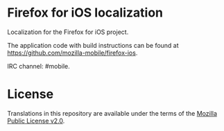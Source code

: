 # Firefox for iOS localization
Localization for the Firefox for iOS project.

The application code with build instructions can be found
at <https://github.com/mozilla-mobile/firefox-ios>.

IRC channel: #mobile.

# License

Translations in this repository are available under the terms of the [Mozilla Public License v2.0](http://www.mozilla.org/MPL/2.0/).
